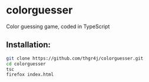 # colorguesser
Color guessing game, coded in TypeScript

## Installation:
```bash
git clone https://github.com/thgr4j/colorguesser.git
cd colorguesser
tsc
firefox index.html
```